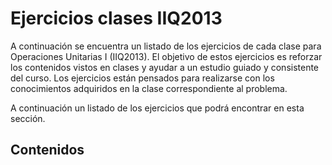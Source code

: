 # Ejercicios clases IIQ2013
A continuación se encuentra un listado de los ejercicios de cada clase para Operaciones Unitarias I (IIQ2013). El objetivo de estos ejercicios es reforzar los contenidos vistos en clases y ayudar a un estudio guiado y consistente del curso. Los ejercicios están pensados para realizarse con los conocimientos adquiridos en la clase correspondiente al problema.

A continuación un listado de los ejercicios que podrá encontrar en esta sección.


## Contenidos

```{tableofcontents}
```

<br/><br/>
<br/><br/>
<br/><br/>